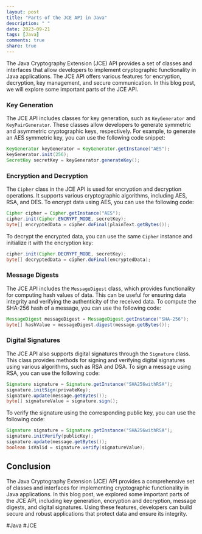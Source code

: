 ```yaml
---
layout: post
title: "Parts of the JCE API in Java"
description: " "
date: 2023-09-21
tags: [Java]
comments: true
share: true
---
```


The Java Cryptography Extension (JCE) API provides a set of classes and interfaces that allow developers to implement cryptographic functionality in Java applications. The JCE API offers various features for encryption, decryption, key management, and secure communication. In this blog post, we will explore some important parts of the JCE API.

### Key Generation

The JCE API includes classes for key generation, such as `KeyGenerator` and `KeyPairGenerator`. These classes allow developers to generate symmetric and asymmetric cryptographic keys, respectively. For example, to generate an AES symmetric key, you can use the following code snippet:

```java
KeyGenerator keyGenerator = KeyGenerator.getInstance("AES");
keyGenerator.init(256);
SecretKey secretKey = keyGenerator.generateKey();
```

### Encryption and Decryption

The `Cipher` class in the JCE API is used for encryption and decryption operations. It supports various cryptographic algorithms, including AES, RSA, and DES. To encrypt data using AES, you can use the following code:

```java
Cipher cipher = Cipher.getInstance("AES");
cipher.init(Cipher.ENCRYPT_MODE, secretKey);
byte[] encryptedData = cipher.doFinal(plainText.getBytes());
```

To decrypt the encrypted data, you can use the same `Cipher` instance and initialize it with the encryption key:

```java
cipher.init(Cipher.DECRYPT_MODE, secretKey);
byte[] decryptedData = cipher.doFinal(encryptedData);
```

### Message Digests

The JCE API includes the `MessageDigest` class, which provides functionality for computing hash values of data. This can be useful for ensuring data integrity and verifying the authenticity of the received data. To compute the SHA-256 hash of a message, you can use the following code:

```java
MessageDigest messageDigest = MessageDigest.getInstance("SHA-256");
byte[] hashValue = messageDigest.digest(message.getBytes());
```

### Digital Signatures

The JCE API also supports digital signatures through the `Signature` class. This class provides methods for signing and verifying digital signatures using various algorithms, such as RSA and DSA. To sign a message using RSA, you can use the following code:

```java
Signature signature = Signature.getInstance("SHA256withRSA");
signature.initSign(privateKey);
signature.update(message.getBytes());
byte[] signatureValue = signature.sign();
```

To verify the signature using the corresponding public key, you can use the following code:

```java
Signature signature = Signature.getInstance("SHA256withRSA");
signature.initVerify(publicKey);
signature.update(message.getBytes());
boolean isValid = signature.verify(signatureValue);
```

## Conclusion

The Java Cryptography Extension (JCE) API provides a comprehensive set of classes and interfaces for implementing cryptographic functionality in Java applications. In this blog post, we explored some important parts of the JCE API, including key generation, encryption and decryption, message digests, and digital signatures. Using these features, developers can build secure and robust applications that protect data and ensure its integrity.

\#Java \#JCE